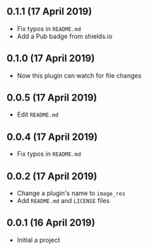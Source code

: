 ## 0.1.1 (17 April 2019)
- Fix typos in `README.md`
- Add a Pub badge from shields.io

## 0.1.0 (17 April 2019)
- Now this plugin can watch for file changes

## 0.0.5 (17 April 2019)
- Edit `README.md`

## 0.0.4 (17 April 2019)
- Fix typos in `README.md`

## 0.0.2 (17 April 2019)
- Change a plugin's name to `image_res`
- Add `README.md` and `LICENSE` files

## 0.0.1 (16 April 2019)
- Initial a project